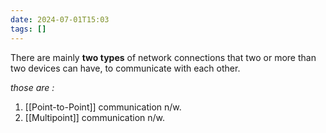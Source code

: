 ```yaml
---
date: 2024-07-01T15:03
tags: []
---
```

There are mainly **two types** of network connections that two or more than two devices can have, to communicate with each other.

*those are :* 
1. [[Point-to-Point]] communication n/w.
2. [[Multipoint]] communication n/w.